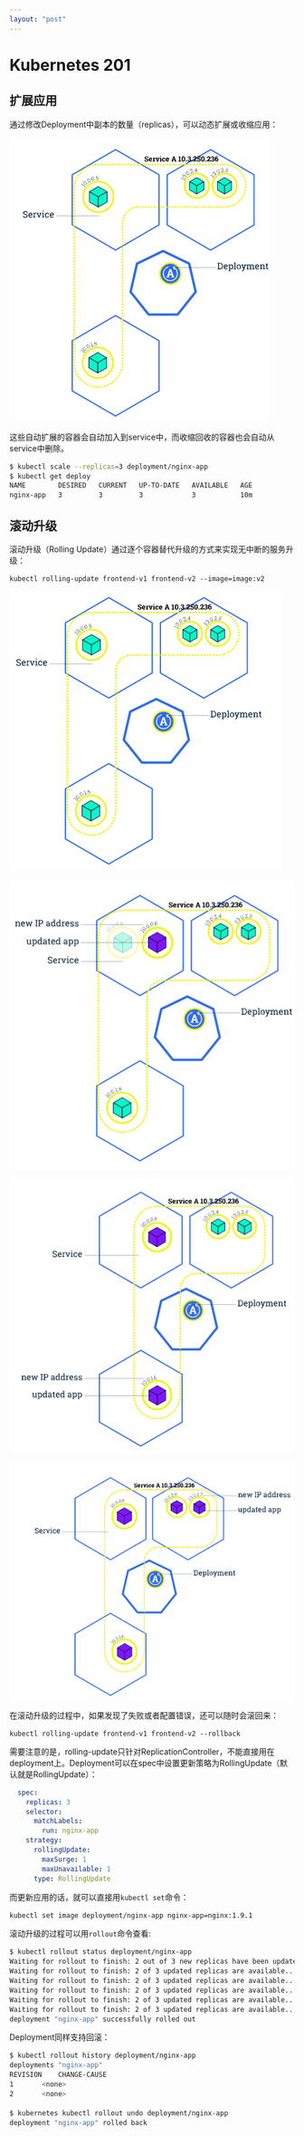 ```yaml
---
layout: "post"
---
```


# Kubernetes 201

## 扩展应用

通过修改Deployment中副本的数量（replicas），可以动态扩展或收缩应用：

![scale](media/scale.png)

这些自动扩展的容器会自动加入到service中，而收缩回收的容器也会自动从service中删除。

```sh
$ kubectl scale --replicas=3 deployment/nginx-app
$ kubectl get deploy
NAME        DESIRED   CURRENT   UP-TO-DATE   AVAILABLE   AGE
nginx-app   3         3         3            3           10m
```

## 滚动升级

滚动升级（Rolling Update）通过逐个容器替代升级的方式来实现无中断的服务升级：

```
kubectl rolling-update frontend-v1 frontend-v2 --image=image:v2
```
![update1](media/update1.png)

![update2](media/update2.png)

![update3](media/update3.png)

![update4](media/update4.png)

在滚动升级的过程中，如果发现了失败或者配置错误，还可以随时会滚回来：

```
kubectl rolling-update frontend-v1 frontend-v2 --rollback
```

需要注意的是，rolling-update只针对ReplicationController，不能直接用在deployment上。Deployment可以在spec中设置更新策略为RollingUpdate（默认就是RollingUpdate）：

```yaml
  spec:
    replicas: 3
    selector:
      matchLabels:
        run: nginx-app
    strategy:
      rollingUpdate:
        maxSurge: 1
        maxUnavailable: 1
      type: RollingUpdate
```

而更新应用的话，就可以直接用`kubectl set`命令：

```sh
kubectl set image deployment/nginx-app nginx-app=nginx:1.9.1
```

滚动升级的过程可以用`rollout`命令查看:

```sh
$ kubectl rollout status deployment/nginx-app
Waiting for rollout to finish: 2 out of 3 new replicas have been updated...
Waiting for rollout to finish: 2 of 3 updated replicas are available...
Waiting for rollout to finish: 2 of 3 updated replicas are available...
Waiting for rollout to finish: 2 of 3 updated replicas are available...
Waiting for rollout to finish: 2 of 3 updated replicas are available...
Waiting for rollout to finish: 2 of 3 updated replicas are available...
deployment "nginx-app" successfully rolled out
```

Deployment同样支持回滚：

```sh
$ kubectl rollout history deployment/nginx-app
deployments "nginx-app"
REVISION	CHANGE-CAUSE
1		<none>
2		<none>

$ kubernetes kubectl rollout undo deployment/nginx-app
deployment "nginx-app" rolled back
```

